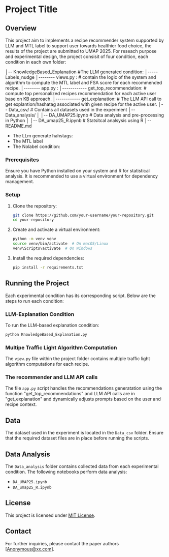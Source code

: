 # Project Title

## Overview
This project aim to implements a recipe recommender system supported by LLM and MTL label to support user towards healthier food choice, the results of the project are submitted to UMAP 2025. For reseach purpose and experimental design, the project consisit of four condition, each condition in each own folder:


│-- KnowledgeBased_Explanation #The LLM generated condition: 
│----- Labels_nudge
│-------- views.py : # contain the logic of the system and algorithm to compute the MTL label and FSA score for each recommended recipe.
│-------- app.py : 
│------------ get_top_recommendation: # compute top personalized recipes recommendation for each active user base on KB approach.
│------------ get_explanation: # The LLM API call to get explantion/hashatag associated with given recipe for the active user.
│-- Data_csv/  # Contains all datasets used in the experiment
│-- Data_analysis/
│   │-- DA_UMAP25.ipynb  # Data analysis and pre-processing in Python
│   │-- DA_umap25_R.ipynb  # Statsitcal analsysis using R
│-- README.md

- The LLm generate hahstags:
- The MTL label
- The Nolabel condition:


### Prerequisites
Ensure you have Python installed on your system and R for statistical analysis. It is recommended to use a virtual environment for dependency management.

### Setup
1. Clone the repository:
   ```sh
   git clone https://github.com/your-username/your-repository.git
   cd your-repository
   ```

2. Create and activate a virtual environment:
   ```sh
   python -m venv venv
   source venv/bin/activate  # On macOS/Linux
   venv\Scripts\activate  # On Windows
   ```

3. Install the required dependencies:
   ```sh
   pip install -r requirements.txt
   ```

## Running the Project
Each experimental condition has its corresponding script. Below are the steps to run each condition:

### LLM-Explanation Condition
To run the LLM-based explanation condition:
```sh
python KnowledgeBased_Explanation.py
```

### Multipe Traffic Light  Algorithm Computation
The `view.py` file within the project folder contains multiple traffic light algorithm computations for each recipe.


### The recommender and LLM API calls
The file `app.py` script handles the recommendations generatation using the function "get_top_recommendations" and LLM API calls are in "get_explanation" and dynamically adjusts prompts based on 
the user and recipe context.


## Data
The dataset used in the experiment is located in the `Data_csv` folder. Ensure that the required dataset files are in place before running the scripts.

## Data Analysis
The `Data_analysis` folder contains collected data from each experimental condition. The following notebooks perform data analysis:
- `DA_UMAP25.ipynb`
- `DA_umap25_R.ipynb`


## License
This project is licensed under [MIT License](LICENSE).

## Contact
For further inquiries, please contact the paper authors [Anonymous@xx.com].
